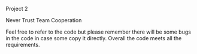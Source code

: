 Project 2

Never Trust Team Cooperation

Feel free to refer to the code but please remember there will be some bugs in the code in case some copy it directly. Overall the code meets all the requirements.
